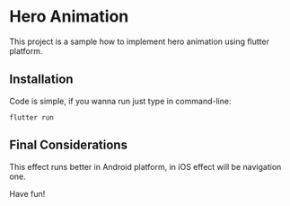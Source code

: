 # Hero Animation 

This project is a sample how to implement hero animation using flutter platform.

## Installation

Code is simple, if you wanna run just type in command-line:   

<code>flutter run</code>       

## Final Considerations

This effect runs better in Android platform, in iOS effect will be navigation one.

Have fun!
